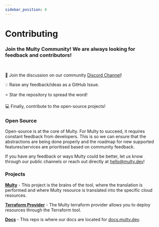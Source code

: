 ```yaml
---
sidebar_position: 8
---
```


# Contributing

<h3 style={{textAlign: "center"}}> Join the Multy Community! We are always looking for feedback and contributors! </h3>

<br/>

💬  Join the discussion on our community [Discord Channel](https://discord.gg/rgaKXY4tCZ)!

💡  Raise any feedback/ideas as a GitHub Issue.

⭐️  Star the repository to spread the word!

💻  Finally, contribute to the open-source projects!

### Open Source

Open-source is at the core of Multy. For Multy to succeed, it requires constant feedback from developers. This is so we
can ensure that the abstractions are being done properly and the roadmap for new supported features/services are
prioritised based on community feedback.

If you have any feedback or ways Multy could be better, let us know through our public channels or reach out directly at
hello@multy.dev!

### Projects

[**Multy**](https://github.com/multycloud/multy) - This project is the brains of the tool, where the translation is
performed and where Multy resource is translated into the specific cloud resources.

[**Terraform Provider**](https://github.com/multycloud/terraform-provider-multy) - The Multy terraform provider allows you
to deploy resources through the Terraform tool.

[**Docs**](https://github.com/multycloud/multy-docs) - This repo is where our docs are located for [docs.multy.dev](https://docs.multy.dev).

